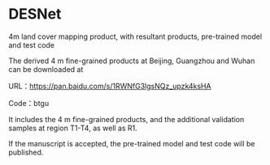 # DESNet
4m land cover mapping product, with resultant products, pre-trained model and test code

The derived 4 m fine-grained products at Beijing, Guangzhou and Wuhan can be downloaded at 

URL：https://pan.baidu.com/s/1RWNfG3lgsNQz_upzk4ksHA 

Code：btgu

It includes the 4 m fine-grained products, and the additional validation samples at region T1-T4, as well as R1.

If the manuscript is accepted, the pre-trained model and test code will be published.
